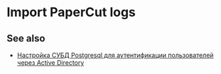 # Import PaperCut logs

## See also

- [Настройка СУБД Postgresql для аутентификации пользователей через Active Directory][krb]

[krb]: https://www.opennet.ru/tips/3212_postgresql_kerberos_ldap_activedirectory_auth.shtml
